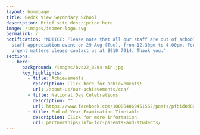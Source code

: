 ```yaml
---
layout: homepage
title: Bedok View Secondary School
description: Brief site description here
image: /images/isomer-logo.svg
permalink: /
notification: "NOTICE: Please note that all our staff are out of school for a
  staff appreciation event on 29 Aug (Tue), from 12.30pm to 4.00pm. For any
  urgent matters please contact us at 8910 7914. Thank you."
sections:
  - hero:
      background: /images/bvs22_0204-min.jpg
      key_highlights:
        - title: Achievements
          description: Click here for achievements!
          url: /about-us/our-achievements/cca/
        - title: National Day Celebrations
          description: ""
          url: https://www.facebook.com/100064069451562/posts/pfbid0d8BHXMKJ3FgqBAJEEi7EiMDAMdhJeucX5LqXQouWe1rtvXjCBiKr1to5nnXQPQdol/?mibextid=cr9u03
        - title: End-of-Year Examination Timetable
          description: Click for more information
          url: partnerships/info-for-parents-and-students/
---
```

